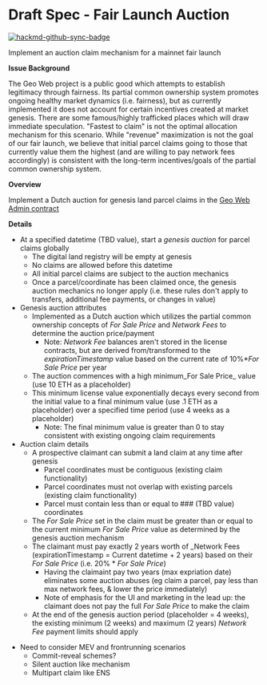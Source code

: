 # Draft Spec - Fair Launch Auction

[![hackmd-github-sync-badge](https://hackmd.io/X7t_RoXxRMGfKJwYjE2TyQ/badge)](https://hackmd.io/X7t_RoXxRMGfKJwYjE2TyQ)


Implement an auction claim mechanism for a mainnet fair launch

**Issue Background**

The Geo Web project is a public good which attempts to establish legitimacy through fairness. Its partial common ownership system promotes ongoing healthy market dynamics (i.e. fairness), but as currently implemented it does not account for certain incentives created at market genesis. There are some famous/highly trafficked places which will draw immediate speculation. &quot;Fastest to claim&quot; is not the optimal allocation mechanism for this scenario. While &quot;revenue&quot; maximization is not the goal of our fair launch, we believe that initial parcel claims going to those that currently value them the highest (and are willing to pay network fees accordingly) is consistent with the long-term incentives/goals of the partial common ownership system.

**Overview**

Implement a Dutch auction for genesis land parcel claims in the [Geo Web Admin contract](https://github.com/Geo-Web-Project/core-contracts/blob/main/contracts/GeoWebAdminNative_v0.sol)

**Details**

- At a specified datetime (TBD value), start a _genesis auction_ for parcel claims globally
  - The digital land registry will be empty at genesis
  - No claims are allowed before this datetime
  - All initial parcel claims are subject to the auction mechanics
  - Once a parcel/coordinate has been claimed once, the genesis auction mechanics no longer apply (i.e. these rules don&#39;t apply to transfers, additional fee payments, or changes in value)
- Genesis auction attributes
  - Implemented as a Dutch auction which utilizes the partial common ownership concepts of _For Sale Price_ and _Network Fees_ to determine the auction price/payment
    - Note: _Network Fee_ balances aren&#39;t stored in the license contracts, but are derived from/transformed to the _expirationTimestamp_ value based on the current rate of 10%\*_For Sale Price_ per year
  - The auction commences with a high minimum_For Sale Price_ value (use 10 ETH as a placeholder)
  - This minimum license value exponentially decays every second from the initial value to a final minimum value (use .1 ETH as a placeholder) over a specified time period (use 4 weeks as a placeholder)
    - Note: The final minimum value is greater than 0 to stay consistent with existing ongoing claim requirements
- Auction claim details
  - A prospective claimant can submit a land claim at any time after genesis
    - Parcel coordinates must be contiguous (existing claim functionality)
    - Parcel coordinates must not overlap with existing parcels (existing claim functionality)
    - Parcel must contain less than or equal to ### (TBD value) coordinates
  - The _For Sale Price_ set in the claim must be greater than or equal to the current minimum _For Sale Price_ value as determined by the genesis auction mechanism
  - The claimant must pay exactly 2 years worth of _Network Fees (expirationTimestamp = Current datetime + 2 years) based on their _For Sale Price_ (i.e. 20% \* _For Sale Price_)
      - Having the claimaint pay two years (max expriation date) eliminates some auction abuses (eg claim a parcel, pay less than max network fees, & lower the price immediately)
    - Note of emphasis for the UI and marketing in the lead up: the claimant does not pay the full _For Sale Price_ to make the claim
  - At the end of the genesis auction period (placeholder = 4 weeks), the existing minimum (2 weeks) and maximum (2 years) _Network Fee_ payment limits should apply
* Need to consider MEV and frontrunning scenarios
    * Commit-reveal schemes?
    * Silent auction like mechanism
    * Multipart claim like ENS
     